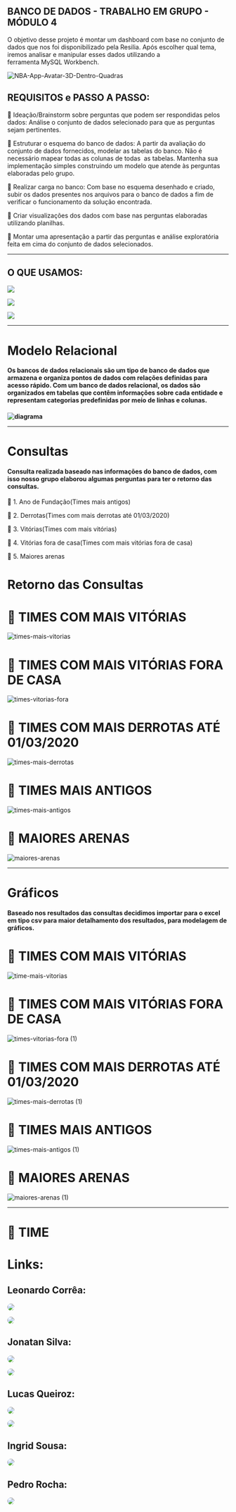 <h2>BANCO DE DADOS - TRABALHO EM GRUPO - MÓDULO 4</h2> 

 <p> O objetivo desse projeto é montar um dashboard com base
no conjunto de dados que nos foi disponibilizado
pela Resilia. Após escolher qual tema, iremos analisar
e manipular esses dados utilizando a ferramenta MySQL Workbench.</p>

![NBA-App-Avatar-3D-Dentro-Quadras](https://user-images.githubusercontent.com/47828514/223507200-891711f0-a259-47a5-b6ab-eea0d002f115.jpg)


<h2> REQUISITOS e PASSO A PASSO: </h2>

 <p> 🏀 Ideação/Brainstorm sobre perguntas que podem ser
respondidas pelos dados: Análise o conjunto de dados
selecionado para que as perguntas sejam pertinentes. </p>
 <p> 🏀 Estruturar o esquema do banco de dados:
A partir da avaliação do conjunto de dados fornecidos,
modelar as tabelas do banco. Não é necessário mapear
todas as colunas de todas  as tabelas. 
Mantenha sua implementação simples construindo um modelo que
atende às perguntas elaboradas pelo grupo.</p> 
 <p> 🏀 Realizar carga no banco: Com base no esquema
desenhado e criado, subir os dados presentes nos arquivos
para o banco de dados a fim de verificar o funcionamento da
solução encontrada.</p>
 <p> 🏀 Criar visualizações dos dados com base nas perguntas
elaboradas utilizando planilhas. </p> 

 <p> 🏀 Montar uma apresentação a partir das perguntas e análise
exploratória feita em cima do conjunto de dados selecionados. </p>

<hr>
<h2>O QUE USAMOS:</h2>

 <p><img src="https://img.shields.io/badge/MySQL-005C84?style=for-the-badge&logo=mysql&logoColor=white"></p>
 <p><img src="https://img.shields.io/badge/Microsoft_Excel-217346?style=for-the-badge&logo=microsoft-excel&logoColor=white"></p>
 <p><img src="https://img.shields.io/badge/GitHub-100000?style=for-the-badge&logo=github&logoColor=white"</p>

<hr>
<h1> Modelo Relacional </h1>

<h4>Os bancos de dados relacionais são um tipo de banco de dados que armazena e organiza pontos de dados com relações definidas para acesso rápido. Com um banco de dados relacional, os dados são organizados em tabelas que contêm informações sobre cada entidade e representam categorias predefinidas por meio de linhas e colunas.<h4>


![diagrama](https://user-images.githubusercontent.com/47828514/223832131-22f690df-8449-4ce0-b469-588eab1840bb.png)



<hr>

  <h1> Consultas</h1>

<h4>Consulta realizada baseado nas informações do banco de dados, com isso nosso grupo elaborou algumas perguntas para ter o retorno das consultas.</h4>

🏀 1. Ano de Fundação(Times mais antigos)

🏀 2. Derrotas(Times com mais derrotas até 01/03/2020)

🏀 3. Vitórias(Times com mais vitórias)

🏀 4. Vitórias fora de casa(Times com mais vitórias fora de casa)
 
🏀 5. Maiores arenas

<h1>Retorno das Consultas</h1>
  
  <h1> 🏀 TIMES COM MAIS VITÓRIAS </h1>
 
 
![times-mais-vitorias](https://user-images.githubusercontent.com/47828514/223833946-edf739b3-bb86-4ed0-891b-d88f60d6b1fc.png)
  <h1> 🏀 TIMES COM MAIS VITÓRIAS FORA DE CASA </h1>
 
![times-vitorias-fora](https://user-images.githubusercontent.com/47828514/223841272-ad7132c8-f028-4ab9-9efd-b53a12486257.png)
  <h1> 🏀 TIMES COM MAIS DERROTAS ATÉ 01/03/2020 </h1>
 
![times-mais-derrotas](https://user-images.githubusercontent.com/47828514/223845442-e6a5ef0f-8579-41f3-82ba-a64848935a84.png)
  <h1> 🏀 TIMES MAIS ANTIGOS </h1>

![times-mais-antigos](https://user-images.githubusercontent.com/47828514/223846949-3dd0a96e-7b1f-455d-a019-7f7b10d3a777.png)
  <h1> 🏀 MAIORES ARENAS</h1>

![maiores-arenas](https://user-images.githubusercontent.com/47828514/223848318-cfae6c1e-40e5-4000-9d29-cb252a606ef7.png)

<hr>
  
  <h1>Gráficos</h1>
 
 <h4> Baseado nos resultados das consultas decidimos importar para o excel em tipo csv para maior detalhamento dos resultados, para modelagem de gráficos.</h4>
 
   
  <h1> 🏀 TIMES COM MAIS VITÓRIAS </h1>  
  
![time-mais-vitorias](https://user-images.githubusercontent.com/47828514/223849418-1efce645-3643-4c9d-96fb-24770040b3c3.png)
  <h1> 🏀 TIMES COM MAIS VITÓRIAS FORA DE CASA </h1>
  
![times-vitorias-fora (1)](https://user-images.githubusercontent.com/47828514/223849965-70220d75-3599-47ec-92ad-30532a7c63c8.png)
  <h1> 🏀 TIMES COM MAIS DERROTAS ATÉ 01/03/2020 </h1>
  
![times-mais-derrotas (1)](https://user-images.githubusercontent.com/47828514/223850520-3fb8cbde-e395-4914-99cf-6421e286e587.png)
  <h1> 🏀 TIMES MAIS ANTIGOS </h1>
  
![times-mais-antigos (1)](https://user-images.githubusercontent.com/47828514/223851285-f082fe88-aa69-4f27-8183-8ed1b02b8b1a.png)
  <h1> 🏀 MAIORES ARENAS</h1>
  
![maiores-arenas (1)](https://user-images.githubusercontent.com/47828514/223851758-fcb75cfa-2c5e-49de-8f0c-589edd319e9e.png)
 <hr>
  
  <h1>🏀 TIME <h1>
    
<p> Links:</p>
   
<h2>Leonardo Corrêa: </h2>
<p> <a href="https://github.com/leonardocorrea1" target="_blank"><img src="https://img.shields.io/badge/GitHub-100000?style=for-the-badge&logo=github&logoColor=white" style="border-radius: 30px"></a> </p>
   
<p>  <a href="https://www.linkedin.com/in/leonardocorr%C3%AAadasilva/" target="_blank"><img src="https://img.shields.io/badge/LinkedIn-0077B5?style=for-the-badge&logo=linkedin&logoColor=white" style="border-radius: 30px"></a> </p>

   
<h2> Jonatan Silva: </h2>
<p> <a href="https://github.com/JonSilv4" target="_blank"><img src="https://img.shields.io/badge/GitHub-100000?style=for-the-badge&logo=github&logoColor=white" style="border-radius: 30px"></a> </p>
   
<p>  <a href="https://www.linkedin.com/in/jonatan-silva-0847a2236/" target="_blank"><img src="https://img.shields.io/badge/LinkedIn-0077B5?style=for-the-badge&logo=linkedin&logoColor=white" style="border-radius: 30px"></a> </p>


<h2>Lucas Queiroz: </h2>
<p> <a href="https://github.com/Kiminasu" target="_blank"><img src="https://img.shields.io/badge/GitHub-100000?style=for-the-badge&logo=github&logoColor=white" style="border-radius: 30px"></a> </p>
   
<p>  <a href="https://www.linkedin.com/in/lucas-qzoliver/" target="_blank"><img src="https://img.shields.io/badge/LinkedIn-0077B5?style=for-the-badge&logo=linkedin&logoColor=white" style="border-radius: 30px"></a> </p>

<h2>Ingrid Sousa: </h2>
<p> <a href="https://github.com/Triangi3" target="_blank"><img src="https://img.shields.io/badge/GitHub-100000?style=for-the-badge&logo=github&logoColor=white" style="border-radius: 30px"></a> </p>

<h2>Pedro Rocha: </h2>
<p> <a href="https://github.com/PedraoRocha26" target="_blank"><img src="https://img.shields.io/badge/GitHub-100000?style=for-the-badge&logo=github&logoColor=white" style="border-radius: 30px"></a> </p>


